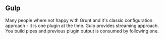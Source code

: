 ##  Gulp

Many people where not happy with Grunt and it's classic configuration approach - it is one plugin at the time. Gulp provides streaming approach. You build pipes and previous plugin output is consumed by following one. 
